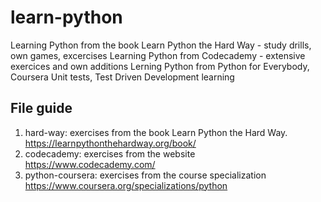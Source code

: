 # learn-python
Learning Python from the book Learn Python the Hard Way - study drills, own games, excercises
Learning Python from Codecademy - extensive exercices and own additions
Lerning Python from Python for Everybody, Coursera
Unit tests, Test Driven Development learning

## File guide
1. hard-way: exercises from the book Learn Python the Hard Way. https://learnpythonthehardway.org/book/
2. codecademy: exercises from the website https://www.codecademy.com/
3. python-coursera: exercises from the course specialization https://www.coursera.org/specializations/python
